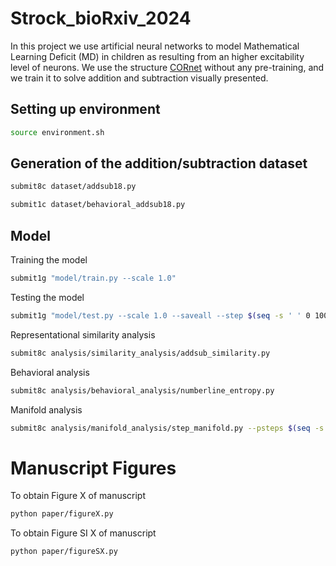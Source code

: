 # Strock_bioRxiv_2024

In this project we use artificial neural networks to model Mathematical Learning Deficit (MD) in children as resulting from an higher excitability level of neurons.
We use the structure [CORnet](https://github.com/dicarlolab/CORnet) without any pre-training, and we train it to solve addition and subtraction visually presented.

## Setting up environment

```bash
source environment.sh
```

## Generation of the addition/subtraction dataset

```bash
submit8c dataset/addsub18.py
```

```bash
submit1c dataset/behavioral_addsub18.py
```

## Model

Training the model
```bash
submit1g "model/train.py --scale 1.0"
```

Testing the model
```bash
submit1g "model/test.py --scale 1.0 --saveall --step $(seq -s ' ' 0 100 3800)"
```

Representational similarity analysis
```bash
submit8c analysis/similarity_analysis/addsub_similarity.py
```

Behavioral analysis
```bash
submit8c analysis/behavioral_analysis/numberline_entropy.py
```

Manifold analysis
```bash
submit8c analysis/manifold_analysis/step_manifold.py --psteps $(seq -s ' ' 0 100 3800) --time 2-00:00:00 -p owners,normal --pmax 20 --mem 20G -c 32
```

# Manuscript Figures

To obtain Figure X of manuscript
```bash
python paper/figureX.py
```

To obtain Figure SI X of manuscript

```bash
python paper/figureSX.py
```